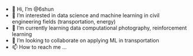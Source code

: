 - 👋 Hi, I’m @6shun
- 👀 I’m interested in data science and machine learning in civil engineering fields (transportation, energy)
- 🌱 I’m currently learning data computational photography, reinforcement learning
- 💞️ I’m looking to collaborate on applying ML in transportation
- 📫 How to reach me ...

<!---
6shun/6shun is a ✨ special ✨ repository because its `README.md` (this file) appears on your GitHub profile.
You can click the Preview link to take a look at your changes.
--->
